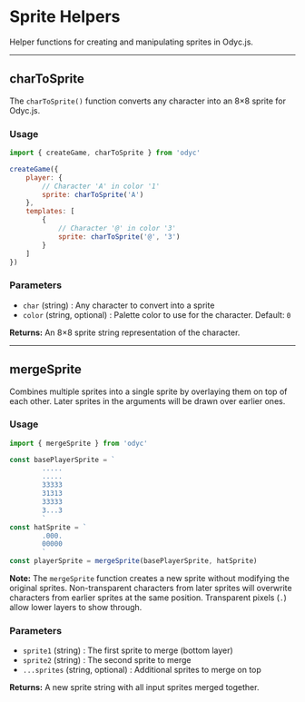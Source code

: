 <script>
import Aside from '../../../lib/ui/Doc/Aside.svelte'
import Emoji from '../../../lib/ui/Doc/Emoji.svelte'
</script>

# <Emoji src="🎨" /> Sprite Helpers

Helper functions for creating and manipulating sprites in Odyc.js.

---

## <Emoji src="🔤" /> charToSprite

The `charToSprite()` function converts any character into an 8×8 sprite for Odyc.js.

### <Emoji src="⚡" /> Usage

```js
import { createGame, charToSprite } from 'odyc'

createGame({
	player: {
		// Character 'A' in color '1'
		sprite: charToSprite('A')
	},
	templates: [
		{
			// Character '@' in color '3'
			sprite: charToSprite('@', '3')
		}
	]
})
```

### <Emoji src="📋" /> Parameters

- `char` (string) : Any character to convert into a sprite
- `color` (string, optional) : Palette color to use for the character. Default: `0`

**Returns:** An 8×8 sprite string representation of the character.

---

## <Emoji src="🎨" /> mergeSprite

Combines multiple sprites into a single sprite by overlaying them on top of each other. Later sprites in the arguments will be drawn over earlier ones.

### <Emoji src="⚡" /> Usage

```js
import { mergeSprite } from 'odyc'

const basePlayerSprite = `
		.....
		.....
		33333
		31313
		33333
		3...3
		`
const hatSprite = `
		.000.
		00000
		`
const playerSprite = mergeSprite(basePlayerSprite, hatSprite)
```

<Aside>

**Note:** The `mergeSprite` function creates a new sprite without modifying the original sprites. Non-transparent characters from later sprites will overwrite characters from earlier sprites at the same position. Transparent pixels (`.`) allow lower layers to show through.

</Aside>

### <Emoji src="📋" /> Parameters

- `sprite1` (string) : The first sprite to merge (bottom layer)
- `sprite2` (string) : The second sprite to merge
- `...sprites` (string, optional) : Additional sprites to merge on top

**Returns:** A new sprite string with all input sprites merged together.